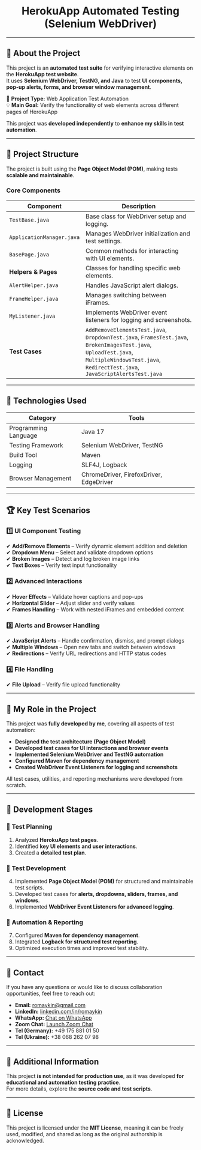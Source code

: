<h1 align="center">HerokuApp Automated Testing (Selenium WebDriver)</h1>

---

## 🌟 About the Project

This project is an **automated test suite** for verifying interactive elements on the **HerokuApp test website**.  
It uses **Selenium WebDriver, TestNG, and Java** to test **UI components, pop-up alerts, forms, and browser window management**.

📝 **Project Type:** Web Application Test Automation  
💡 **Main Goal:** Verify the functionality of web elements across different pages of HerokuApp

This project was **developed independently** to **enhance my skills in test automation**.

---

## 📂 Project Structure

The project is built using the **Page Object Model (POM)**, making tests **scalable and maintainable**.

### **Core Components**

| Component                 | Description |
|---------------------------|------------|
| `TestBase.java`           | Base class for WebDriver setup and logging. |
| `ApplicationManager.java` | Manages WebDriver initialization and test settings. |
| `BasePage.java`           | Common methods for interacting with UI elements. |
| **Helpers & Pages**       | Classes for handling specific web elements. |
| `AlertHelper.java`        | Handles JavaScript alert dialogs. |
| `FrameHelper.java`        | Manages switching between iFrames. |
| `MyListener.java`         | Implements WebDriver event listeners for logging and screenshots. |
| **Test Cases**            | `AddRemoveElementsTest.java`, `DropdownTest.java`, `FramesTest.java`, `BrokenImagesTest.java`, `UploadTest.java`, `MultipleWindowsTest.java`, `RedirectTest.java`, `JavaScriptAlertsTest.java` |

---

## 🔧 Technologies Used

| Category               | Tools                                        |
|------------------------|----------------------------------------------|
| Programming Language   | Java 17                                      |
| Testing Framework      | Selenium WebDriver, TestNG                   |
| Build Tool            | Maven                                        |
| Logging               | SLF4J, Logback                               |
| Browser Management    | ChromeDriver, FirefoxDriver, EdgeDriver     |

---

## 🏆 Key Test Scenarios

### 1️⃣ **UI Component Testing**
✔ **Add/Remove Elements** – Verify dynamic element addition and deletion  
✔ **Dropdown Menu** – Select and validate dropdown options  
✔ **Broken Images** – Detect and log broken image links  
✔ **Text Boxes** – Verify text input functionality

### 2️⃣ **Advanced Interactions**
✔ **Hover Effects** – Validate hover captions and pop-ups  
✔ **Horizontal Slider** – Adjust slider and verify values  
✔ **Frames Handling** – Work with nested iFrames and embedded content

### 3️⃣ **Alerts and Browser Handling**
✔ **JavaScript Alerts** – Handle confirmation, dismiss, and prompt dialogs  
✔ **Multiple Windows** – Open new tabs and switch between windows  
✔ **Redirections** – Verify URL redirections and HTTP status codes

### 4️⃣ **File Handling**
✔ **File Upload** – Verify file upload functionality

---

## 🤝 My Role in the Project

This project was **fully developed by me**, covering all aspects of test automation:

- **Designed the test architecture (Page Object Model)**
- **Developed test cases for UI interactions and browser events**
- **Implemented Selenium WebDriver and TestNG automation**
- **Configured Maven for dependency management**
- **Created WebDriver Event Listeners for logging and screenshots**

All test cases, utilities, and reporting mechanisms were developed from scratch.

---

## 📜 Development Stages

### 📌 **Test Planning**
1. Analyzed **HerokuApp test pages**.
2. Identified **key UI elements and user interactions**.
3. Created a **detailed test plan**.

### 📌 **Test Development**
4. Implemented **Page Object Model (POM)** for structured and maintainable test scripts.
5. Developed test cases for **alerts, dropdowns, sliders, frames, and windows**.
6. Implemented **WebDriver Event Listeners for advanced logging**.

### 📌 **Automation & Reporting**
7. Configured **Maven for dependency management**.
8. Integrated **Logback for structured test reporting**.
9. Optimized execution times and improved test stability.

---

## 📩 Contact

If you have any questions or would like to discuss collaboration opportunities, feel free to reach out:

- **Email:** [romaykin@gmail.com](mailto:romaykin@gmail.com)
- **LinkedIn:** [linkedin.com/in/romaykin](https://www.linkedin.com/in/romaykin)
- **WhatsApp:** [Chat on WhatsApp](https://api.whatsapp.com/send?phone=+380682620798)
- **Zoom Chat:** [Launch Zoom Chat](https://us05web.zoom.us/launch/chat?src=direct_chat_link&email=romaykin%40gmail.com)
- **Tel (Germany):** +49 175 881 01 50
- **Tel (Ukraine):** +38 068 262 07 98

---

## 📜 Additional Information

This project **is not intended for production use**, as it was developed **for educational and automation testing practice**.  
For more details, explore the **source code and test scripts**.

---

## 📜 License

This project is licensed under the **MIT License**, meaning it can be freely used, modified, and shared as long as the original authorship is acknowledged.
